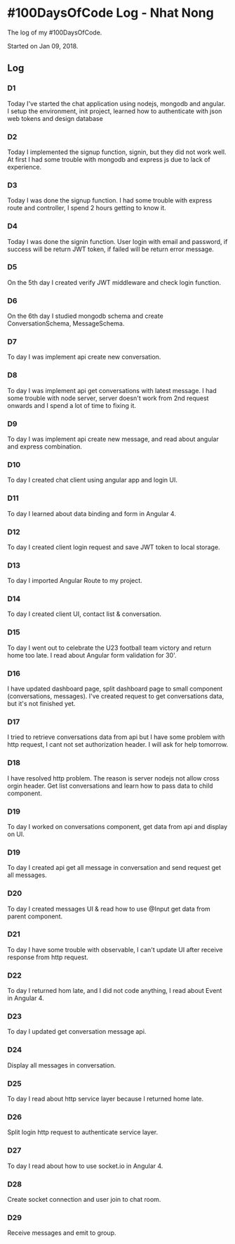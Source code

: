 # #100DaysOfCode Log - Nhat Nong
The log of my #100DaysOfCode.

Started on Jan 09, 2018.

## Log

### D1
Today I've started the chat application using nodejs, mongodb and angular. I setup the environment, init project, 
learned how to authenticate with json web tokens and design database

### D2
Today I implemented the signup function, signin, but they did not work well. 
At first I had some trouble with mongodb and express js due to lack of experience.

### D3
Today I was done the signup function. I had some trouble with express route and controller, I spend 2 hours getting to know it.

### D4
Today I was done the signin function. User login with email and password, if success will be return JWT token, 
if failed will be return error message.

### D5
On the 5th day I created verify JWT middleware and check login function.

### D6
On the 6th day I studied mongodb schema and create ConversationSchema, MessageSchema.

### D7
To day I was implement api create new conversation. 

### D8
To day I was implement api get conversations with latest message. I had some trouble with node server, server doesn't work
from 2nd request onwards and I spend a lot of time to fixing it.

### D9
To day I was implement api create new message, and read about angular and express combination.

### D10
To day I created chat client using angular app and login UI.

### D11
To day I learned about data binding and form in Angular 4.

### D12
To day I created client login request and save JWT token to local storage.

### D13
To day I imported Angular Route to my project.

### D14
To day I created client UI, contact list & conversation.

### D15
To day I went out to celebrate the U23 football team victory and return home too late. I read about Angular form validation for 30'.

### D16
I have updated dashboard page, split dashboard page to small component (conversations, messages).
I've created request to get conversations data, but it's not finished yet.

### D17
I tried to retrieve conversations data from api but I have some problem with http request, 
I cant not set authorization header. I will ask for help tomorrow.

### D18
I have resolved http problem. The reason is server nodejs not allow cross orgin header.
Get list conversations and learn how to pass data to child component.

### D19
To day I worked on conversations component, get data from api and display on UI.

### D19
To day I created api get all message in conversation and send request get all messages. 

### D20
To day I created messages UI & read how to use @Input get data from parent component.

### D21
To day I have some trouble with observable, I can't update UI after receive response from http request.

### D22
To day I returned hom late, and I did not code anything, I read about Event in Angular 4.

### D23
To day I updated get conversation message api.

### D24
Display all messages in conversation.

### D25
To day I read about http service layer because I returned home late.

### D26
Split login http request to authenticate service layer.

### D27
To day I read about how to use socket.io in Angular 4.

### D28
Create socket connection and user join to chat room.

### D29
Receive messages and emit to group.
